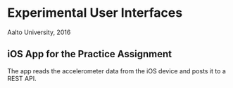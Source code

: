 # Experimental User Interfaces

Aalto University, 2016

## iOS App for the Practice Assignment

The app reads the accelerometer data from the iOS device and posts it to a REST API.

